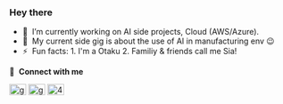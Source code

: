 ### Hey there <a href="https://babakbar.github.io/"></a>

- 🔭 &nbsp;I’m currently working on AI side projects, Cloud (AWS/Azure).
- 💼 &nbsp;My current side gig is about the use of AI in manufacturing env :wink:
- ⚡ &nbsp;Fun facts: 1. I'm a Otaku 2. Familiy & friends call me Sia!

🔗 &nbsp;**Connect with me**
<p align="left">
<a href="http://www.linkedin.com/in/babakbarghi" target="blank"><img align="center" src="https://raw.githubusercontent.com/rahuldkjain/github-profile-readme-generator/master/src/images/icons/Social/linked-in-alt.svg" alt="gautamkrishnar" height="20" width="30" /></a>
<a href="https://twitter.com/Bab_Siav" target="blank"><img align="center" src="https://raw.githubusercontent.com/rahuldkjain/github-profile-readme-generator/master/src/images/icons/Social/twitter.svg" alt="gautamkrishnar" height="20" width="30" /></a>
<a href="https://stackoverflow.com/users/14432603/sia" target="blank"><img align="center" src="https://raw.githubusercontent.com/rahuldkjain/github-profile-readme-generator/master/src/images/icons/Social/stack-overflow.svg" alt="4214976" height="20" width="30" /></a>
